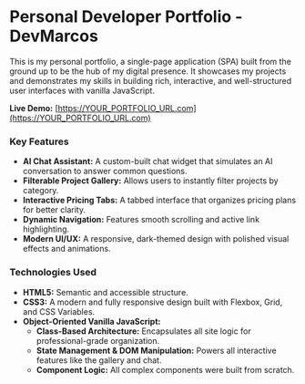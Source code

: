 # Personal Developer Portfolio - DevMarcos

This is my personal portfolio, a single-page application (SPA) built from the ground up to be the hub of my digital presence. It showcases my projects and demonstrates my skills in building rich, interactive, and well-structured user interfaces with vanilla JavaScript.

**Live Demo:** [https://YOUR_PORTFOLIO_URL.com](https://YOUR_PORTFOLIO_URL.com)


### Key Features
* **AI Chat Assistant:** A custom-built chat widget that simulates an AI conversation to answer common questions.
* **Filterable Project Gallery:** Allows users to instantly filter projects by category.
* **Interactive Pricing Tabs:** A tabbed interface that organizes pricing plans for better clarity.
* **Dynamic Navigation:** Features smooth scrolling and active link highlighting.
* **Modern UI/UX:** A responsive, dark-themed design with polished visual effects and animations.

### Technologies Used
* **HTML5:** Semantic and accessible structure.
* **CSS3:** A modern and fully responsive design built with Flexbox, Grid, and CSS Variables.
* **Object-Oriented Vanilla JavaScript:**
    * **Class-Based Architecture:** Encapsulates all site logic for professional-grade organization.
    * **State Management & DOM Manipulation:** Powers all interactive features like the gallery and chat.
    * **Component Logic:** All complex components were built from scratch.
